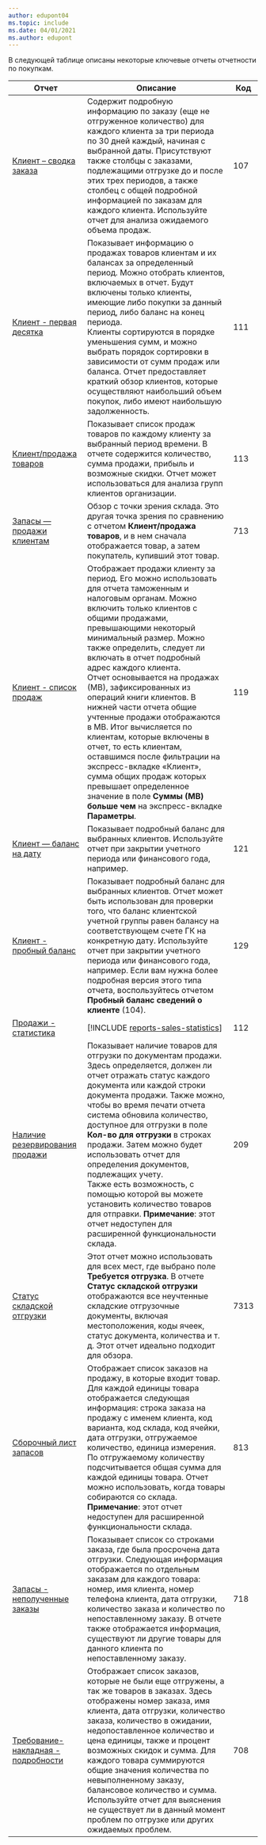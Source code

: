 ```yaml
---
author: edupont04
ms.topic: include
ms.date: 04/01/2021
ms.author: edupont
---
```


В следующей таблице описаны некоторые ключевые отчеты отчетности по покупкам.

| Отчет | Описание | Код | 
|---------|---------|---------|
|[Клиент – сводка заказа](https://businesscentral.dynamics.com?report=107)| Содержит подробную информацию по заказу (еще не отгруженное количество) для каждого клиента за три периода по 30 дней каждый, начиная с выбранной даты. Присутствуют также столбцы с заказами, подлежащими отгрузке до и после этих трех периодов, а также столбец с общей подробной информацией по заказам для каждого клиента. Используйте отчет для анализа ожидаемого объема продаж. |107|
|[Клиент - первая десятка](https://businesscentral.dynamics.com?report=111)| Показывает информацию о продажах товаров клиентам и их балансах за определенный период. Можно отобрать клиентов, включаемых в отчет. Будут включены только клиенты, имеющие либо покупки за данный период, либо баланс на конец периода.<br>Клиенты сортируются в порядке уменьшения сумм, и можно выбрать порядок сортировки в зависимости от сумм продаж или баланса. Отчет предоставляет краткий обзор клиентов, которые осуществляют наибольший объем покупок, либо имеют наибольшую задолженность.|111|
|[Клиент/продажа товаров](https://businesscentral.dynamics.com?report=113)|Показывает список продаж товаров по каждому клиенту за выбранный период времени. В отчете содержится количество, сумма продажи, прибыль и возможные скидки. Отчет может использоваться для анализа групп клиентов организации.|113|
|[Запасы — продажи клиентам](https://businesscentral.dynamics.com?report=713)|Обзор с точки зрения склада. Это другая точка зрения по сравнению с отчетом **Клиент/продажа товаров**, и в нем сначала отображается товар, а затем покупатель, купивший этот товар.|713|
|[Клиент - список продаж](https://businesscentral.dynamics.com?report=119)|Отображает продажи клиенту за период. Его можно использовать для отчета таможенным и налоговым органам. Можно включить только клиентов с общими продажами, превышающими некоторый минимальный размер. Можно также определить, следует ли включать в отчет подробный адрес каждого клиента.<br>Отчет основывается на продажах (МВ), зафиксированных из операций книги клиентов. В нижней части отчета общие учтенные продажи отображаются в МВ. Итог вычисляется по клиентам, которые включены в отчет, то есть клиентам, оставшимся после фильтрации на экспресс-вкладке «Клиент», сумма общих продаж которых превышает определенное значение в поле **Суммы (МВ) больше чем** на экспресс-вкладке **Параметры**.|119|
|[Клиент — баланс на дату](https://businesscentral.dynamics.com?report=121)|Показывает подробный баланс для выбранных клиентов. Используйте отчет при закрытии учетного периода или финансового года, например.|121|
|[Клиент - пробный баланс](https://businesscentral.dynamics.com?report=129)|Показывает подробный баланс для выбранных клиентов. Отчет может быть использован для проверки того, что баланс клиентской учетной группы равен балансу на соответствующем счете ГК на конкретную дату. Используйте отчет при закрытии учетного периода или финансового года, например. Если вам нужна более подробная версия этого типа отчета, воспользуйтесь отчетом **Пробный баланс сведений о клиенте** (104).| 129 |
|[Продажи - статистика](https://businesscentral.dynamics.com?report=112)|[!INCLUDE [reports-sales-statistics](reports-sales-statistics.md)] | 112|
|[Наличие резервирования продажи](https://businesscentral.dynamics.com?report=209)|Показывает наличие товаров для отгрузки по документам продажи. Здесь определяется, должен ли отчет отражать статус каждого документа или каждой строки документа продажи. Также можно, чтобы во время печати отчета система обновила количество, доступное для отгрузки в поле **Кол-во для отгрузки** в строках продажи. Затем можно будет использовать отчет для определения документов, подлежащих учету.<br>Также есть возможность, с помощью которой вы можете установить количество товаров для отправки. **Примечание**: этот отчет недоступен для расширенной функциональности склада.| 209 |
|[Статус складской отгрузки](https://businesscentral.dynamics.com?report=7313)|Этот отчет можно использовать для всех мест, где выбрано поле **Требуется отгрузка**. В отчете **Статус складской отгрузки** отображаются все неучтенные складские отгрузочные документы, включая местоположения, коды ячеек, статус документа, количества и т. д. Этот отчет идеально подходит для обзора.| 7313 |
|[Сборочный лист запасов](https://businesscentral.dynamics.com?report=813)|Отображает список заказов на продажу, в которые входит товар. Для каждой единицы товара отображается следующая информация: строка заказа на продажу с именем клиента, код варианта, код склада, код ячейки, дата отгрузки, отгружаемое количество, единица измерения. По отгружаемому количеству подсчитывается общая сумма для каждой единицы товара. Отчет можно использовать, когда товары собираются со склада.<br>**Примечание**: этот отчет недоступен для расширенной функциональности склада.|813|
|[Запасы - неполученные заказы](https://businesscentral.dynamics.com?report=718)|Показывает список со строками заказа, где была просрочена дата отгрузки. Следующая информация отображается по отдельным заказам для каждого товара: номер, имя клиента, номер телефона клиента, дата отгрузки, количество заказа и количество по непоставленному заказу. В отчете также отображается информация, существуют ли другие товары для данного клиента по непоставленному заказу.|718|
|[Требование-накладная - подробности](https://businesscentral.dynamics.com?report=708)|Отображает список заказов, которые не были еще отгружены, а так же товаров в заказах. Здесь отображены номер заказа, имя клиента, дата отгрузки, количество заказа, количество в ожидании, недопоставленное количество и цена единицы, также и процент возможных скидок и сумма. Для каждого товара суммируются общие значения количества по невыполненному заказу, балансовое количество и сумма. Используйте отчет для выяснения не существует ли в данный момент проблем по отгрузке или других ожидаемых проблем.|708|